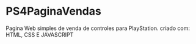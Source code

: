 # PS4PaginaVendas
Pagina Web simples de venda de controles para PlayStation. criado com: HTML, CSS E JAVASCRIPT
